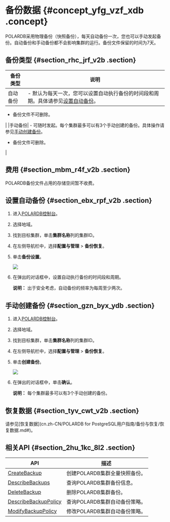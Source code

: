 # 备份数据 {#concept_yfg_vzf_xdb .concept}

POLARDB采用物理备份（快照备份），每天自动备份一次，您也可以手动发起备份。自动备份和手动备份都不会影响集群的运行。备份文件保留的时间为7天。

## 备份类型 {#section_rhc_jrf_v2b .section}

|备份类型|说明|
|----|--|
|自动备份| -   默认为每天一次，您可以设置自动执行备份的时间段和周期。具体请参见[设置自动备份](#)。
-   备份文件不可删除。

 |
|手动备份| -   可随时发起。每个集群最多可以有3个手动创建的备份。具体操作请参见[手动创建备份](#)。
-   备份文件可删除。

 |

## 费用 {#section_mbm_r4f_v2b .section}

POLARDB备份文件占用的存储空间暂不收费。

## 设置自动备份 {#section_ebx_rpf_v2b .section}

1.  进入[POLARDB控制台](https://polardb.console.aliyun.com/)。
2.  选择地域。
3.  找到目标集群，单击**集群名称**列的集群ID。
4.  在左侧导航栏中，选择**配置与管理** \> **备份恢复**。
5.  单击**备份设置**。

    ![](http://static-aliyun-doc.oss-cn-hangzhou.aliyuncs.com/assets/img/13774/156507112611827_zh-CN.png)

6.  在弹出的对话框中，设置自动执行备份的时间段和周期。

    **说明：** 出于安全考虑，自动备份的频率为每周至少两次。


## 手动创建备份 {#section_gzn_byx_ydb .section}

1.  进入[POLARDB控制台](https://polardb.console.aliyun.com/)。
2.  选择地域。
3.  找到目标集群，单击**集群名称**列的集群ID。
4.  在左侧导航栏中，选择**配置与管理** \> **备份恢复**。
5.  单击**创建备份**。

    ![](http://static-aliyun-doc.oss-cn-hangzhou.aliyuncs.com/assets/img/13774/156507112611857_zh-CN.png)

6.  在弹出的对话框中，单击**确认**。

    **说明：** 每个集群最多可以有3个手动创建的备份。


## 恢复数据 {#section_tyv_cwt_v2b .section}

请参见[恢复数据](cn.zh-CN/POLARDB for PostgreSQL用户指南/备份与恢复/恢复数据.md#)。

## 相关API {#section_2hu_1kc_8l2 .section}

|API|描述|
|---|--|
|[CreateBackup](../cn.zh-CN/API参考/备份管理/CreateBackup.md#)|创建POLARDB集群全量快照备份。|
|[DescribeBackups](../cn.zh-CN/API参考/备份管理/DescribeBackups.md#)|查询POLARDB集群备份信息。|
|[DeleteBackup](../cn.zh-CN/API参考/备份管理/DeleteBackup.md#)|删除POLARDB集群备份。|
|[DescribeBackupPolicy](../cn.zh-CN/API参考/备份管理/DescribeBackupPolicy.md#)|查询POLARDB集群自动备份策略。|
|[ModifyBackupPolicy](../cn.zh-CN/API参考/备份管理/ModifyBackupPolicy.md#)|修改POLARDB集群自动备份策略。|

